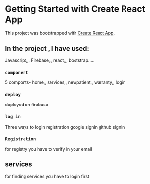 # Getting Started with Create React App

This project was bootstrapped with [Create React App](https://github.com/facebook/create-react-app).

## In the project , I have used:

Javascript,,, Firebase,,, react,,, bootstrap.....

### `component`

5 componts- home,, services,, newpatient,, warranty,, login



### `deploy`

deployed on firebase

### `log in`

Three ways to login
registration
google signin
github signin
### `Registration`

for registry you have to verify in your email

## services

for finding services you have to login first

